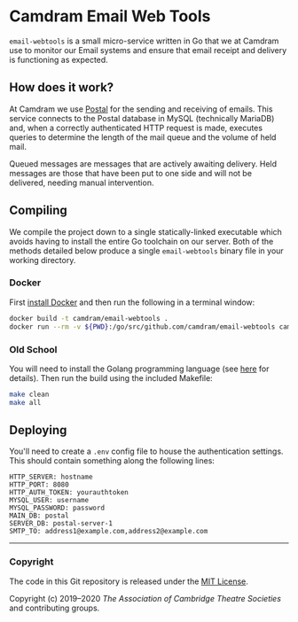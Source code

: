 # Camdram Email Web Tools

`email-webtools` is a small micro-service written in Go that we at Camdram use to monitor our Email systems and ensure that email receipt and delivery is functioning as expected.

## How does it work?
At Camdram we use [Postal](https://postal.atech.media/) for the sending and receiving of emails. This service connects to the Postal database in MySQL (technically MariaDB) and, when a correctly authenticated HTTP request is made, executes queries to determine the length of the mail queue and the volume of held mail.

Queued messages are messages that are actively awaiting delivery. Held messages are those that have been put to one side and will not be delivered, needing manual intervention.

## Compiling
We compile the project down to a single statically-linked executable which avoids having to install the entire Go toolchain on our server. Both of the methods detailed below produce a single `email-webtools` binary file in your working directory.

### Docker
First [install Docker](https://docs.docker.com/install/) and then run the following in a terminal window:

```bash
docker build -t camdram/email-webtools .
docker run --rm -v ${PWD}:/go/src/github.com/camdram/email-webtools camdram/email-webtools
```

### Old School
You will need to install the Golang programming language (see [here](https://golang.org/doc/install#install) for details). Then run the build using the included Makefile:

```bash
make clean
make all
```

## Deploying
You'll need to create a `.env` config file to house the authentication settings. This should contain something along the following lines:

```
HTTP_SERVER: hostname
HTTP_PORT: 8080
HTTP_AUTH_TOKEN: yourauthtoken
MYSQL_USER: username
MYSQL_PASSWORD: password
MAIN_DB: postal
SERVER_DB: postal-server-1
SMTP_TO: address1@example.com,address2@example.com
```

---

### Copyright

The code in this Git repository is released under the [MIT License](https://en.wikipedia.org/wiki/MIT_License).

Copyright (c) 2019–2020 *The Association of Cambridge Theatre Societies* and contributing groups.
